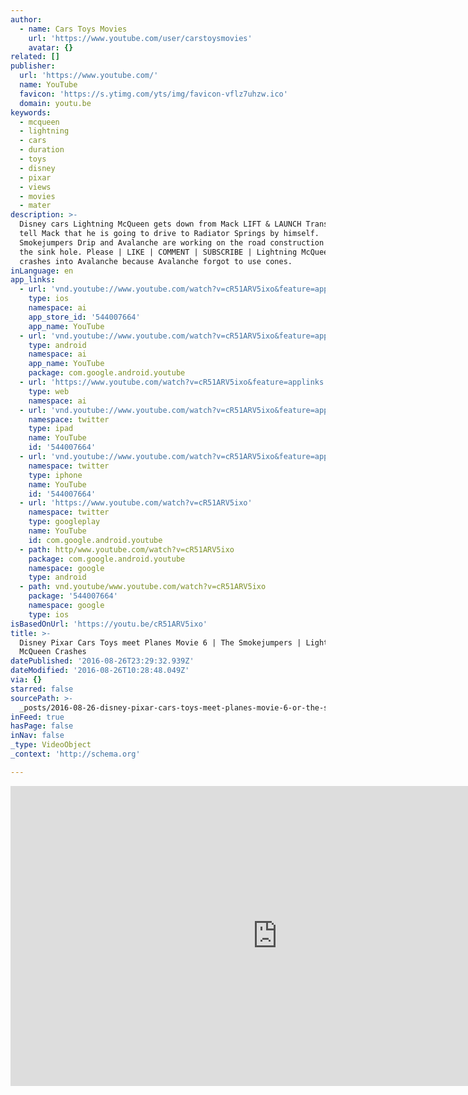 ```yaml
---
author:
  - name: Cars Toys Movies
    url: 'https://www.youtube.com/user/carstoysmovies'
    avatar: {}
related: []
publisher:
  url: 'https://www.youtube.com/'
  name: YouTube
  favicon: 'https://s.ytimg.com/yts/img/favicon-vflz7uhzw.ico'
  domain: youtu.be
keywords:
  - mcqueen
  - lightning
  - cars
  - duration
  - toys
  - disney
  - pixar
  - views
  - movies
  - mater
description: >-
  Disney cars Lightning McQueen gets down from Mack LIFT & LAUNCH Transporter to
  tell Mack that he is going to drive to Radiator Springs by himself.
  Smokejumpers Drip and Avalanche are working on the road construction filling
  the sink hole. Please | LIKE | COMMENT | SUBSCRIBE | Lightning McQueen almost
  crashes into Avalanche because Avalanche forgot to use cones.
inLanguage: en
app_links:
  - url: 'vnd.youtube://www.youtube.com/watch?v=cR51ARV5ixo&feature=applinks'
    type: ios
    namespace: ai
    app_store_id: '544007664'
    app_name: YouTube
  - url: 'vnd.youtube://www.youtube.com/watch?v=cR51ARV5ixo&feature=applinks'
    type: android
    namespace: ai
    app_name: YouTube
    package: com.google.android.youtube
  - url: 'https://www.youtube.com/watch?v=cR51ARV5ixo&feature=applinks'
    type: web
    namespace: ai
  - url: 'vnd.youtube://www.youtube.com/watch?v=cR51ARV5ixo&feature=applinks'
    namespace: twitter
    type: ipad
    name: YouTube
    id: '544007664'
  - url: 'vnd.youtube://www.youtube.com/watch?v=cR51ARV5ixo&feature=applinks'
    namespace: twitter
    type: iphone
    name: YouTube
    id: '544007664'
  - url: 'https://www.youtube.com/watch?v=cR51ARV5ixo'
    namespace: twitter
    type: googleplay
    name: YouTube
    id: com.google.android.youtube
  - path: http/www.youtube.com/watch?v=cR51ARV5ixo
    package: com.google.android.youtube
    namespace: google
    type: android
  - path: vnd.youtube/www.youtube.com/watch?v=cR51ARV5ixo
    package: '544007664'
    namespace: google
    type: ios
isBasedOnUrl: 'https://youtu.be/cR51ARV5ixo'
title: >-
  Disney Pixar Cars Toys meet Planes Movie 6 | The Smokejumpers | Lightning
  McQueen Crashes
datePublished: '2016-08-26T23:29:32.939Z'
dateModified: '2016-08-26T10:28:48.049Z'
via: {}
starred: false
sourcePath: >-
  _posts/2016-08-26-disney-pixar-cars-toys-meet-planes-movie-6-or-the-smokejumper.md
inFeed: true
hasPage: false
inNav: false
_type: VideoObject
_context: 'http://schema.org'

---
```

<iframe src="https://cdn.embedly.com/widgets/media.html?src=https%3A%2F%2Fwww.youtube.com%2Fembed%2FcR51ARV5ixo%3Ffeature%3Doembed&amp;url=http%3A%2F%2Fwww.youtube.com%2Fwatch%3Fv%3DcR51ARV5ixo&amp;image=https%3A%2F%2Fi.ytimg.com%2Fvi%2FcR51ARV5ixo%2Fhqdefault.jpg&amp;key=b7d04c9b404c499eba89ee7072e1c4f7&amp;type=text%2Fhtml&amp;schema=youtube" width="854" height="480" scrolling="no" frameborder="0" allowfullscreen="" style=""></iframe>